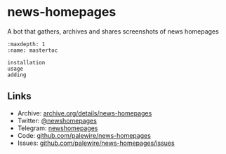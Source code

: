 ```{include} _templates/nav.html
```

# news-homepages

A bot that gathers, archives and shares screenshots of news homepages

```{toctree}
:maxdepth: 1
:name: mastertoc

installation
usage
adding
```

## Links

- Archive: [archive.org/details/news-homepages](https://archive.org/details/news-homepages)
- Twitter: [@newshomepages](https://twitter.com/newshomepages)
- Telegram: [newshomepages](https://t.me/newshomepages)
- Code: [github.com/palewire/news-homepages](https://github.com/palewire/news-homepages)
- Issues: [github.com/palewire/news-homepages/issues](https://github.com/palewire/news-homepages/issues)
